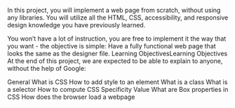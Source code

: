 In this project, you will implement a web page from scratch, without using any libraries. You will utilize all the HTML, CSS, accessibility, and responsive design knowledge you have previously learned.

You won’t have a lot of instruction, you are free to implement it the way that you want - the objective is simple: Have a fully functional web page that looks the same as the designer file. Learning ObjectivesLearning Objectives
At the end of this project, we are expected to be able to explain to anyone, without the help of Google:

General
What is CSS
How to add style to an element
What is a class
What is a selector
How to compute CSS Specificity Value
What are Box properties in CSS
How does the browser load a webpage
